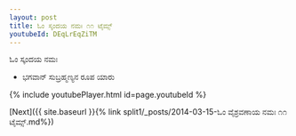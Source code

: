```yaml
---
layout: post
title: ಓಂ ಸ್ಕಂದಯ ನಮಃ ೧೧ ಟೈಮ್ಸ್
youtubeId: DEqLrEqZiTM
---
```

 
 
 ಓಂ ಸ್ಕಂದಯ ನಮಃ  
 
 -  ಭಗವಾನ್ ಸುಬ್ರಹ್ಮಣ್ಯನ ರೂಪ ಯಾರು 
 
  
 
  
 
 
 
 
 
 


{% include youtubePlayer.html id=page.youtubeId %}
 
[Next]({{ site.baseurl }}{% link  split1/_posts/2014-03-15-ಓಂ ವೈಶ್ರವಣಾಯ ನಮಃ ೧೧ ಟೈಮ್ಸ್.md%})
 
